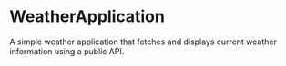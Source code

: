 # WeatherApplication
A simple weather application that fetches and displays current weather information using a public API.
